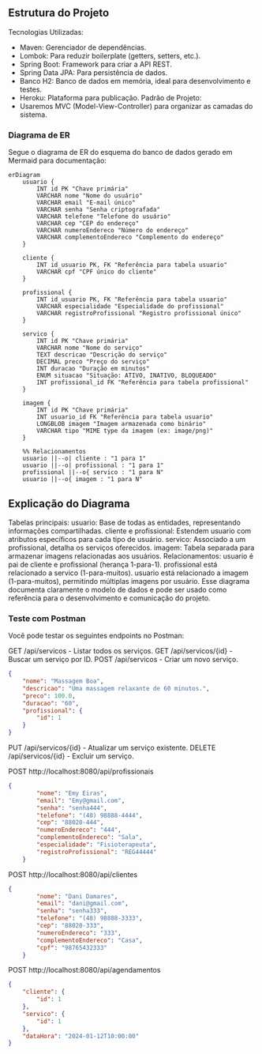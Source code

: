 
## Estrutura do Projeto
Tecnologias Utilizadas:
- Maven: Gerenciador de dependências.
- Lombok: Para reduzir boilerplate (getters, setters, etc.).
- Spring Boot: Framework para criar a API REST.
- Spring Data JPA: Para persistência de dados.
- Banco H2: Banco de dados em memória, ideal para desenvolvimento e testes.
- Heroku: Plataforma para publicação.
Padrão de Projeto:
- Usaremos MVC (Model-View-Controller) para organizar as camadas do sistema.

### Diagrama de ER
Segue o diagrama de ER do esquema do banco de dados gerado em Mermaid para documentação:



```mermaid
erDiagram
    usuario {
        INT id PK "Chave primária"
        VARCHAR nome "Nome do usuário"
        VARCHAR email "E-mail único"
        VARCHAR senha "Senha criptografada"
        VARCHAR telefone "Telefone do usuário"
        VARCHAR cep "CEP do endereço"
        VARCHAR numeroEndereco "Número do endereço"
        VARCHAR complementoEndereco "Complemento do endereço"
    }

    cliente {
        INT id_usuario PK, FK "Referência para tabela usuario"
        VARCHAR cpf "CPF único do cliente"
    }

    profissional {
        INT id_usuario PK, FK "Referência para tabela usuario"
        VARCHAR especialidade "Especialidade do profissional"
        VARCHAR registroProfissional "Registro profissional único"
    }

    servico {
        INT id PK "Chave primária"
        VARCHAR nome "Nome do serviço"
        TEXT descricao "Descrição do serviço"
        DECIMAL preco "Preço do serviço"
        INT duracao "Duração em minutos"
        ENUM situacao "Situação: ATIVO, INATIVO, BLOQUEADO"
        INT profissional_id FK "Referência para tabela profissional"
    }

    imagem {
        INT id PK "Chave primária"
        INT usuario_id FK "Referência para tabela usuario"
        LONGBLOB imagem "Imagem armazenada como binário"
        VARCHAR tipo "MIME type da imagem (ex: image/png)"
    }

    %% Relacionamentos
    usuario ||--o| cliente : "1 para 1"
    usuario ||--o| profissional : "1 para 1"
    profissional ||--o{ servico : "1 para N"
    usuario ||--o{ imagem : "1 para N"
```

## Explicação do Diagrama
Tabelas principais:
usuario: Base de todas as entidades, representando informações compartilhadas.
cliente e profissional: Estendem usuario com atributos específicos para cada tipo de usuário.
servico: Associado a um profissional, detalha os serviços oferecidos.
imagem: Tabela separada para armazenar imagens relacionadas aos usuários.
Relacionamentos:
usuario é pai de cliente e profissional (herança 1-para-1).
profissional está relacionado a servico (1-para-muitos).
usuario está relacionado a imagem (1-para-muitos), permitindo múltiplas imagens por usuário.
Esse diagrama documenta claramente o modelo de dados e pode ser usado como referência para o desenvolvimento e comunicação do projeto.

### Teste com Postman
Você pode testar os seguintes endpoints no Postman:

GET /api/servicos - Listar todos os serviços.
GET /api/servicos/{id} - Buscar um serviço por ID.
POST /api/servicos - Criar um novo serviço.
``` json
{
    "nome": "Massagem Boa",
    "descricao": "Uma massagem relaxante de 60 minutos.",
    "preco": 100.0,
    "duracao": "60",
    "profissional": {
        "id": 1
    }
}
```

PUT /api/servicos/{id} - Atualizar um serviço existente.
DELETE /api/servicos/{id} - Excluir um serviço.



POST http://localhost:8080/api/profissionais
``` json
{
        "nome": "Emy Eiras",
        "email": "Emy@gmail.com",
        "senha": "senha444",
        "telefone": "(48) 98888-4444",
        "cep": "88020-444",
        "numeroEndereco": "444",
        "complementoEndereco": "Sala",
        "especialidade": "Fisioterapeuta",
        "registroProfissional": "REG44444"
    }
```
POST http://localhost:8080/api/clientes
``` json
{
        "nome": "Dani Damares",
        "email": "dani@gmail.com",
        "senha": "senha333",
        "telefone": "(48) 98888-3333",
        "cep": "88020-333",
        "numeroEndereco": "333",
        "complementoEndereco": "Casa",
        "cpf": "98765432333"
    }
```
POST http://localhost:8080/api/agendamentos
``` json
{
    "cliente": {
        "id": 1
    },
    "servico": {
        "id": 1
    },
    "dataHora": "2024-01-12T10:00:00"
}
```